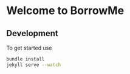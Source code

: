 # Welcome to BorrowMe

## Development

To get started use

```bash
bundle install
jekyll serve --watch
```